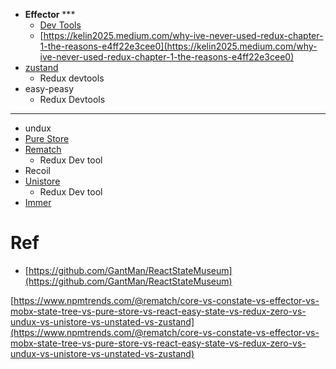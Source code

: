 - **Effector** ***
    - [Dev Tools](https://github.com/effector/logger)
    - [https://kelin2025.medium.com/why-ive-never-used-redux-chapter-1-the-reasons-e4ff22e3cee0](https://kelin2025.medium.com/why-ive-never-used-redux-chapter-1-the-reasons-e4ff22e3cee0)
- [zustand](https://github.com/pmndrs/zustand)
    - Redux devtools
- easy-peasy
    - Redux Devtools
    

---

- undux
- [Pure Store](https://github.com/gunn/pure-store)
- [Rematch](https://github.com/rematch/rematch)
    - Redux Dev tool
- Recoil
- [Unistore](https://github.com/developit/unistore)
    - Redux Dev tool
- [Immer](https://github.com/immerjs/immer)

# Ref

- [https://github.com/GantMan/ReactStateMuseum](https://github.com/GantMan/ReactStateMuseum)

[https://www.npmtrends.com/@rematch/core-vs-constate-vs-effector-vs-mobx-state-tree-vs-pure-store-vs-react-easy-state-vs-redux-zero-vs-undux-vs-unistore-vs-unstated-vs-zustand](https://www.npmtrends.com/@rematch/core-vs-constate-vs-effector-vs-mobx-state-tree-vs-pure-store-vs-react-easy-state-vs-redux-zero-vs-undux-vs-unistore-vs-unstated-vs-zustand)